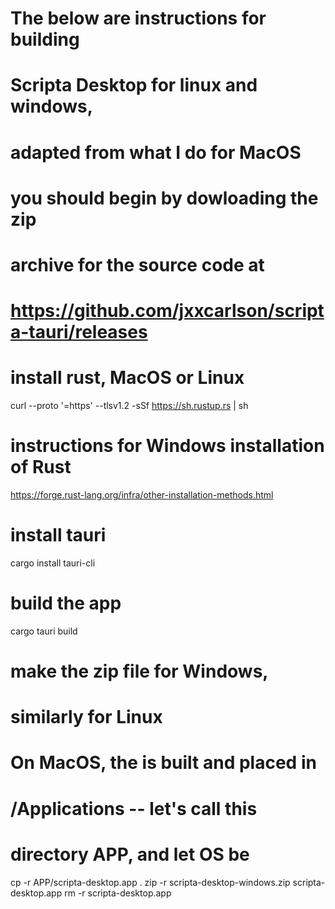 # The below are instructions for building
# Scripta Desktop for linux and windows, 
# adapted from what I do for MacOS
# you should begin by dowloading the zip
# archive for the source code at 
# https://github.com/jxxcarlson/scripta-tauri/releases

# install rust, MacOS or Linux
curl --proto '=https' --tlsv1.2 -sSf https://sh.rustup.rs | sh

# instructions for Windows installation of Rust
https://forge.rust-lang.org/infra/other-installation-methods.html

# install tauri
cargo install tauri-cli

# build the app
cargo tauri build

# make the zip file for Windows, 
# similarly for Linux
# On MacOS, the is built and placed in
# /Applications -- let's call this
# directory APP, and let OS be 
cp -r APP/scripta-desktop.app .
zip -r scripta-desktop-windows.zip scripta-desktop.app
rm -r scripta-desktop.app
